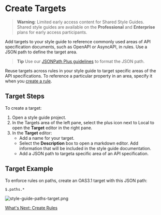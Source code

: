 # Create Targets

<!-- theme: warning -->
>**Warning**:
>Limited early access content for Shared Style Guides. Shared style guides are available on the **Professional** and **Enterprise** plans for early access participants. 

Add targets to your style guide to reference commonly used areas of API specification documents, such as OpenAPI or AsyncAPI, in rules. Use a JSON path to define the target area. 

>**Tip**
>Use our [JSONPath Plus guidelines]( https://meta.stoplight.io/docs/spectral/ZG9jOjYyMDc0NA-rulesets#jsonpath-plus) to format the JSON path. 

Reuse targets across rules in your style guide to target specific areas of the API specifications. To reference a particular property in an area, specify it when you [create a rule](c-create-rules.md). 

## Target Steps

To create a target:

1. Open a style guide project. 
2. In the Targets area of the left pane, select the plus icon next to Local to open the **Target** editor in the right pane.
3. In the **Target** editor:
    - Add a name for your target. 
    - Select the **Description** box to open a markdown editor. Add information that will be included in the style guide documentation.
    - Add a JSON path to targeta specific area of an API specification.

## Target Example
To enforce rules on paths, create an OAS3.1 target with this JSON path:

`$.paths.*`

![style-guide-paths-target.png](https://stoplight.io/api/v1/projects/cHJqOjI/images/IfZMdlRQr0A)


[What's Next: Create Rules](c-create-rules.md)



